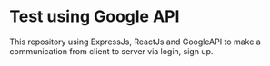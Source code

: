 # Test using Google API
This repository using ExpressJs, ReactJs and GoogleAPI to make a communication from client to server via login, sign up.